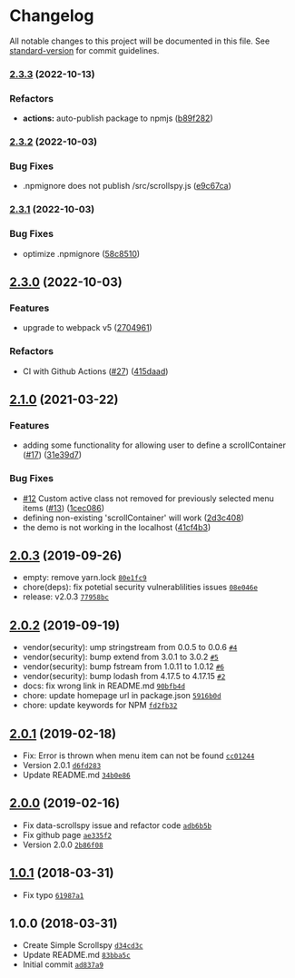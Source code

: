 # Changelog

All notable changes to this project will be documented in this file. See [standard-version](https://github.com/conventional-changelog/standard-version) for commit guidelines.

### [2.3.3](https://github.com/kimyvgy/simple-scrollspy/compare/v2.3.2...v2.3.3) (2022-10-13)


### Refactors

* **actions:** auto-publish package to npmjs ([b89f282](https://github.com/kimyvgy/simple-scrollspy/commit/b89f282d4d1c9f5130ee237083fd145d4d236536))

### [2.3.2](https://github.com/kimyvgy/simple-scrollspy/compare/v2.3.1...v2.3.2) (2022-10-03)


### Bug Fixes

* .npmignore does not publish /src/scrollspy.js ([e9c67ca](https://github.com/kimyvgy/simple-scrollspy/commit/e9c67caba25fda812245d74ff9cf1a04a2b4b9a2))

### [2.3.1](https://github.com/kimyvgy/simple-scrollspy/compare/v2.3.0...v2.3.1) (2022-10-03)


### Bug Fixes

* optimize .npmignore ([58c8510](https://github.com/kimyvgy/simple-scrollspy/commit/58c8510335c138947ba57e01b5b6e384eff35663))

## [2.3.0](https://github.com/kimyvgy/simple-scrollspy/compare/v2.2.0...v2.3.0) (2022-10-03)


### Features

* upgrade to webpack v5 ([2704961](https://github.com/kimyvgy/simple-scrollspy/commit/27049619dbb04f42a7a054b87d39be103dff07c9))


### Refactors

* CI with Github Actions ([#27](https://github.com/kimyvgy/simple-scrollspy/issues/27)) ([415daad](https://github.com/kimyvgy/simple-scrollspy/commit/415daaddfbf6487e2435ca6953e767496024cdbf))

## [2.1.0](https://github.com/kimyvgy/simple-scrollspy/compare/v2.0.3...v2.1.0) (2021-03-22)


### Features

* adding some functionality for allowing user to define a scrollContainer ([#17](https://github.com/kimyvgy/simple-scrollspy/issues/17)) ([31e39d7](https://github.com/kimyvgy/simple-scrollspy/commit/31e39d76d1e2b5adf5b5ea8dd2da7ae32ea59a97))


### Bug Fixes

* [#12](https://github.com/kimyvgy/simple-scrollspy/issues/12) Custom active class not removed for previously selected menu items ([#13](https://github.com/kimyvgy/simple-scrollspy/issues/13)) ([1cec086](https://github.com/kimyvgy/simple-scrollspy/commit/1cec0860e4e33cdda6f34322e18402e51129e224))
* defining non-existing 'scrollContainer' will work ([2d3c408](https://github.com/kimyvgy/simple-scrollspy/commit/2d3c4088cb4c4fcaed175c8e1f1740534533ad9a))
* the demo is not working in the localhost ([41cf4b3](https://github.com/kimyvgy/simple-scrollspy/commit/41cf4b335a65533a164a5030836bfb4585249f83))

## [2.0.3](https://github.com/kimyvgy/simple-scrollspy/compare/2.0.2...2.0.3) (2019-09-26)

- empty: remove yarn.lock [`80e1fc9`](https://github.com/kimyvgy/simple-scrollspy/commit/80e1fc9300cba5f45067f9bfd4ef499880c76a6a)
- chore(deps): fix potetial security vulnerablilities issues [`08e046e`](https://github.com/kimyvgy/simple-scrollspy/commit/08e046e76b8c5a41736f8948673b4188fcd2f331)
- release: v2.0.3 [`77958bc`](https://github.com/kimyvgy/simple-scrollspy/commit/77958bc5ba7cf4e4c4a9b27502a438bab6c5aa31)

## [2.0.2](https://github.com/kimyvgy/simple-scrollspy/compare/2.0.1...2.0.2) (2019-09-19)

- vendor(security): ump stringstream from 0.0.5 to 0.0.6 [`#4`](https://github.com/kimyvgy/simple-scrollspy/pull/4)
- vendor(security): bump extend from 3.0.1 to 3.0.2 [`#5`](https://github.com/kimyvgy/simple-scrollspy/pull/5)
- vendor(security): bump fstream from 1.0.11 to 1.0.12 [`#6`](https://github.com/kimyvgy/simple-scrollspy/pull/6)
- vendor(security): bump lodash from 4.17.5 to 4.17.15 [`#2`](https://github.com/kimyvgy/simple-scrollspy/pull/2)
- docs: fix wrong link in README.md [`90bfb4d`](https://github.com/kimyvgy/simple-scrollspy/commit/90bfb4dee68be4b408bf325913f446ff381731d3)
- chore: update homepage url in package.json [`5916b0d`](https://github.com/kimyvgy/simple-scrollspy/commit/5916b0dbda726dbd257bcfc49f6d5f2ff65a81e5)
- chore: update keywords for NPM [`fd2fb32`](https://github.com/kimyvgy/simple-scrollspy/commit/fd2fb325c1db274e8af141dd9dd6492d559720b7)

## [2.0.1](https://github.com/kimyvgy/simple-scrollspy/compare/2.0.0...2.0.1) (2019-02-18)

- Fix: Error is thrown when menu item can not be found [`cc01244`](https://github.com/kimyvgy/simple-scrollspy/commit/cc01244f684c9945f95d76993469460326a5d5d1)
- Version 2.0.1 [`d6fd283`](https://github.com/kimyvgy/simple-scrollspy/commit/d6fd2832035525de638615f50460aec4ff41d84f)
- Update README.md [`34b0e86`](https://github.com/kimyvgy/simple-scrollspy/commit/34b0e864cfc976d3fcf8e0c2f9e4f75c89c5c573)

## [2.0.0](https://github.com/kimyvgy/simple-scrollspy/compare/1.0.1...2.0.0) (2019-02-16)

- Fix data-scrollspy issue and refactor code [`adb6b5b`](https://github.com/kimyvgy/simple-scrollspy/commit/adb6b5b02ee8b76305f2e14c4a702149d8495e4c)
- Fix github page [`ae335f2`](https://github.com/kimyvgy/simple-scrollspy/commit/ae335f2f46598435f2d394d56ee3c4926b8d7c63)
- Version 2.0.0 [`2b86f08`](https://github.com/kimyvgy/simple-scrollspy/commit/2b86f083499d1f3b30b49f9b08d9edb8278e3d71)

## [1.0.1](https://github.com/kimyvgy/simple-scrollspy/compare/1.0.0...1.0.1) (2018-03-31)

- Fix typo [`61987a1`](https://github.com/kimyvgy/simple-scrollspy/commit/61987a14df8282758d4b56d7a12dcd1b403ebe8e)

## 1.0.0 (2018-03-31)

- Create Simple Scrollspy [`d34cd3c`](https://github.com/kimyvgy/simple-scrollspy/commit/d34cd3cbb182e92068b445a1a2fb285337cf8036)
- Update README.md [`83bba5c`](https://github.com/kimyvgy/simple-scrollspy/commit/83bba5c75c68a0f68d238213d25a2883a2ce84e5)
- Initial commit [`ad837a9`](https://github.com/kimyvgy/simple-scrollspy/commit/ad837a9746fb2b6c63ed6e6f80bf88c0a87c3ae6)
